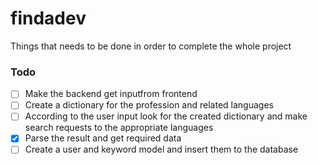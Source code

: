 # findadev
Things that needs to be done in order to complete the whole project


### Todo

- [ ] Make the backend get inputfrom frontend
- [ ] Create a dictionary for the profession and related languages
- [ ] According to the user input look for the created dictionary and make search requests to the appropriate languages
- [X] Parse the result and get required data
- [ ] Create a user and keyword model and insert them to the database
